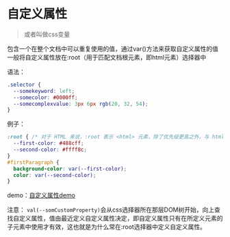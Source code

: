 # 自定义属性

> 或者叫做css变量

包含一个在整个文档中可以重复使用的值，通过var()方法来获取自定义属性的值
一般将自定义属性放在:root（用于匹配文档根元素，即html元素）选择器中

语法：

```css
.selector {
  --somekeyword: left;
  --somecolor: #0000ff;
  --somecomplexvalue: 3px 6px rgb(20, 32, 54);
}
```

例子：

```css
:root { /* 对于 HTML 来说，:root 表示 <html> 元素，除了优先级更高之外，与 html 选择器相同 */
  --first-color: #488cff;
  --second-color: #ffff8c;
}
#firstParagraph {
  background-color: var(--first-color);
  color: var(--second-color);
}
```

demo：[自定义属性demo](./demo/zidingyishuxing01.html)

注意：
`val(--somCustomProperty)`会从css选择器所在那层DOM树开始，向上查找自定义属性，值由最近定义自定义属性决定，即自定义属性只有在所定义元素的子元素中使用才有效，这也就是为什么常在:root选择器中定义自定义属性。